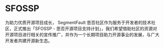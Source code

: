 # SFOSSP
为助力优质开源项目成长， SegmentFault 思否社区作为服务于开发者的技术社区，正式推出「SFOSSP - 思否开源项目支持计划」，我们希望借助社区的资源对开源项目进行相关的宣传推广，并作为一个长期项目助力开源事业的发展，与广大开发者共建开源新生态。
